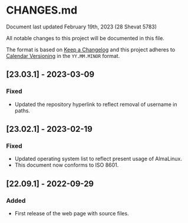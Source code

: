 # CHANGES.md

Document last updated February 19th, 2023 (28 Shevat 5783)

All notable changes to this project will be documented in this file.

The format is based on [Keep a Changelog](https://keepachangelog.com/en/1.0.0)
and this project adheres to [Calendar Versioning](https://calver.org) in the
`YY.MM.MINOR` format.

## [23.03.1] - 2023-03-09

### Fixed
- Updated the repository hyperlink to reflect removal of username in paths.

## [23.02.1] - 2023-02-19

### Fixed
- Updated operating system list to reflect present usage of AlmaLinux.
- This document now conforms to ISO 8601.

## [22.09.1] - 2022-09-29

### Added
- First release of the web page with source files.

